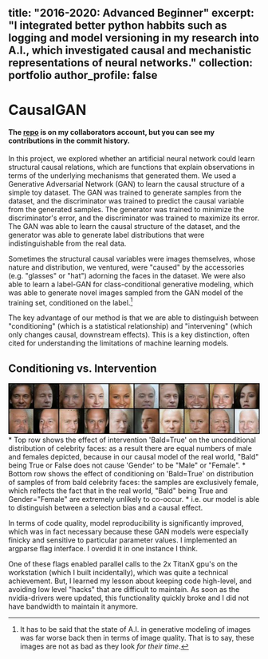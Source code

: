 title: "2016-2020: Advanced Beginner"
excerpt: "I integrated better python habbits such as logging and model versioning in my research into A.I., which investigated causal and mechanistic representations of neural networks."
collection: portfolio
author_profile: false
---

# CausalGAN
#### The [repo](https://github.com/mkocaoglu/CausalGAN) is on my collaborators account, but you can see my contributions in the commit history.

In this project, we explored whether an artificial neural network could learn structural causal relations, which are functions that explain observations in terms of the underlying mechanisms that generated them. We used a Generative Adversarial Network (GAN) to learn the causal structure of a simple toy dataset. The GAN was trained to generate samples from the dataset, and the discriminator was trained to predict the causal variable from the generated samples. The generator was trained to minimize the discriminator's error, and the discriminator was trained to maximize its error. The GAN was able to learn the causal structure of the dataset, and the generator was able to generate label distributions that were indistinguishable from the real data.


Sometimes the structural causal variables were images themselves, whose nature and distribution, we ventured, were "caused" by the accessories (e.g.  "glasses" or "hat") adorning the faces in the dataset. We were also able to learn a label-GAN for class-conditional generative modeling, which was able to generate novel images sampled from the GAN model of the training set, conditioned on the label.[^1]

The key advantage of our method is that we are able to distinguish between "conditioning" (which is a statistical relationship) and "intervening" (which only changes causal, downstream effects). This is a key distinction, often cited for understanding the limitations of machine learning models.

## Conditioning vs. Intervention
<img src="/images/190001_intvcond_Bald=1_2x10.png">
* Top row shows the effect of intervention 'Bald=True' on the unconditional distribution of celebrity faces: as a result there are equal numbers of male and females depicted, because in our causal model of the real world, "Bald" being True or False does not cause 'Gender' to be "Male" or "Female".
* Bottom row shows the effect of conditioning on 'Bald=True' on distribution of samples of from bald celebrity faces: the samples are exclusively female, which relfects the fact that in the real world, "Bald" being True and Gender="Female" are extremely unlikely to co-occur. 
* i.e. our model is able to distinguish between a selection bias and a causal effect.


[^1]: It has to be said that the state of A.I. in generative modeling of images was far worse back then in terms of image quality. That is to say, these images are not as bad as they look _for their time_.



In terms of code quality, model reproducibility is significantly improved, which was in fact necessary because these GAN models were especially finicky and sensitive to particular parameter values. I implemented an argparse flag interface. I overdid it in one instance I think.

One of these flags enabled parallel calls to the 2x TitanX gpu's on the workstation (which I built incidentally), which was quite a technical achievement. But, I learned my lesson about keeping code high-level, and avoiding low level "hacks" that are difficult to maintain. As soon as the nvidia-drivers were updated, this functionality quickly broke and I did not have bandwidth to maintain it anymore.






